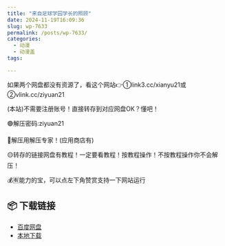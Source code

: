 ```yaml
---
title: "来自足球学园学长的照顾"
date: 2024-11-19T16:09:36
slug: wp-7633
permalink: /posts/wp-7633/
categories:
  - 动漫
  - 动漫盖
tags:

---
```


如果两个网盘都没有资源了，看这个网站👉①link3.cc/xianyu21或②vlink.cc/ziyuan21

(本站)不需要注册账号！直接转存到对应网盘OK？懂吧！

🟢解压密码:ziyuan21

🔵解压用解压专家！(应用商店有)

🟡转存的链接网盘有教程！一定要看教程！按教程操作！不按教程操作你不会解压！

💰🈶能力的宝，可以点左下角赞赏支持一下网站运行

## 📦 下载链接
- [百度网盘](https://blziyuan21.com/pay-download/7633?key=1790a1b0ca&down_id=0)
- [本地下载](https://blziyuan21.com/pay-download/7633?key=1790a1b0ca&down_id=1)

